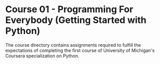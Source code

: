 # Course 01 - Programming For Everybody (Getting Started with Python)

The course directory contains assignments required to fulfill the expectations of completing the first course of University of Michigan's Coursera specialization on Python.
